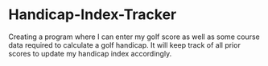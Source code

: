 # Handicap-Index-Tracker
Creating a program where I can enter my golf score as well as some course data required to calculate a golf handicap. It will keep track of all prior scores to update my handicap index accordingly.
